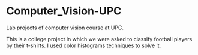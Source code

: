 # Computer_Vision-UPC
Lab projects of computer vision course at UPC.

This is a college project in which we were asked to classify football players by their t-shirts.
I used color histograms techniques to solve it.


